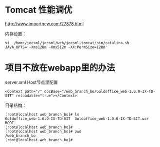 # Tomcat 性能调优

http://www.importnew.com/27878.html

内存设置：

```
vi  /home/jeesml/jeesml/web/jeesml-tomcat/bin/catalina.sh  
JAVA_OPTS='-Xms128m -Xmx512m -XX:PermSize=128m' 
```



# 项目不放在webapp里的办法

server.xml Host节点里配置

```
<Context path="/" docBase="/web_branch_bo/Goldoffice_web-1.0.0-IX-TD-SIT" reloadable="true"></Context>
```

目录结构：

```
[root@localhost web_branch_bo]# ls
Goldoffice_web-1.0.0-IX-TD-SIT  Goldoffice_web-1.0.0-IX-TD-SIT.war  ROOT
[root@localhost web_branch_bo]#
[root@localhost web_branch_bo]# pwd
/web_branch_bo
[root@localhost web_branch_bo]#
```

